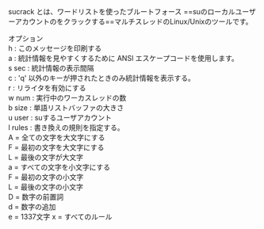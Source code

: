 sucrack とは、ワードリストを使ったブルートフォース ==suのローカルユーザーアカウントのをクラックする==マルチスレッドのLinux/Unixのツールです。


オプション  
   h : このメッセージを印刷する  
   a : 統計情報を見やすくするために ANSI エスケープコードを使用します。  
   s sec : 統計情報の表示間隔  
   c : 'q' 以外のキーが押されたときのみ統計情報を表示する。  
   r : リライタを有効にする   
   w num : 実行中のワーカスレッドの数  
   b size : 単語リストバッファの大きさ  
   u user : suするユーザアカウント  
   l rules : 書き換えの規則を指定する。  
               A = 全ての文字を大文字にする  
               F = 最初の文字を大文字にする  
               L = 最後の文字が大文字  
               a = すべての文字を小文字にする  
               F = 最初の文字の小文字   
               L = 最後の文字の小文字   
               D = 数字の前置詞  
               d = 数字の追加  
               e = 1337文字 
               x = すべてのルール  
